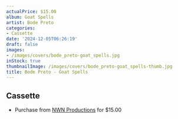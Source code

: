 ```yaml
---
actualPrice: $15.00
album: Goat Spells
artist: Bode Preto
categories:
- Cassette
date: '2024-12-05T06:26:19'
draft: false
images:
- /images/covers/bode_preto-goat_spells.jpg
inStock: true
thumbnailImage: /images/covers/bode_preto-goat_spells-thumb.jpg
title: Bode Preto - Goat Spells
---
```


## Cassette
* Purchase from [NWN Productions](http://shop.nwnprod.com/index.php?route=product/product&path=73&product_id=58000&sort=pd.name&order=ASC) for $15.00
